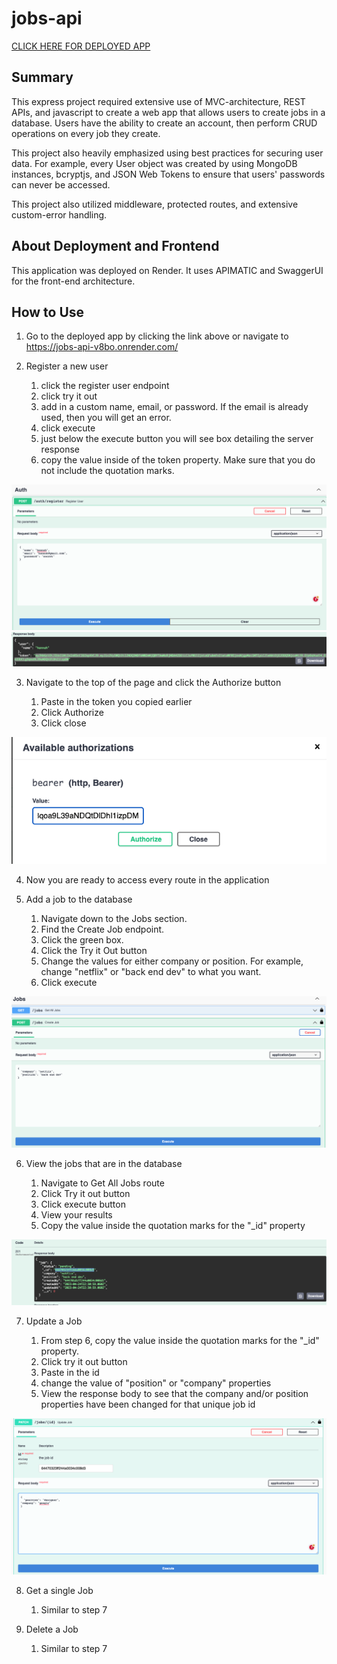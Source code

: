 # jobs-api

[CLICK HERE FOR DEPLOYED APP](https://jobs-api-v8bo.onrender.com/)

## Summary

This express project required extensive use of MVC-architecture, REST APIs, and javascript to create a web app that allows users to create jobs in a database. Users have the ability to create an account, then perform CRUD operations on every job they create.

This project also heavily emphasized using best practices for securing user data. For example, every User object was created by using MongoDB instances, bcryptjs, and JSON Web Tokens to ensure that users' passwords can never be accessed.

This project also utilized middleware, protected routes, and extensive custom-error handling.

## About Deployment and Frontend

This application was deployed on Render. It uses APIMATIC and SwaggerUI for the front-end architecture.

## How to Use

1. Go to the deployed app by clicking the link above or navigate to https://jobs-api-v8bo.onrender.com/

2. Register a new user

   1. click the register user endpoint
   2. click try it out
   3. add in a custom name, email, or password. If the email is already used, then you will get an error.
   4. click execute
   5. just below the execute button you will see box detailing the server response
   6. copy the value inside of the token property. Make sure that you do not include the quotation marks.

![register 1](./images/register-1.png)
![register 2](./images/register-2.png)

3. Navigate to the top of the page and click the Authorize button

   1. Paste in the token you copied earlier
   2. Click Authorize
   3. Click close

![authorize](./images/authorize.png)

4. Now you are ready to access every route in the application

5. Add a job to the database

   1. Navigate down to the Jobs section.
   2. Find the Create Job endpoint.
   3. Click the green box.
   4. Click the Try it Out button
   5. Change the values for either company or position. For example, change "netflix" or "back end dev" to what you want.
   6. Click execute

![create job](./images/create-job.png)

6. View the jobs that are in the database

   1. Navigate to Get All Jobs route
   2. Click Try it out button
   3. Click execute button
   4. View your results
   5. Copy the value inside the quotation marks for the "\_id" property

![find id](./images/id.png)

7. Update a Job

   1. From step 6, copy the value inside the quotation marks for the "\_id" property.
   2. Click try it out button
   3. Paste in the id
   4. change the value of "position" or "company" properties
   5. View the response body to see that the company and/or position properties have been changed for that unique job id

![update job](./images/update.png)

8. Get a single Job

   1. Similar to step 7

9. Delete a Job
   1. Similar to step 7
